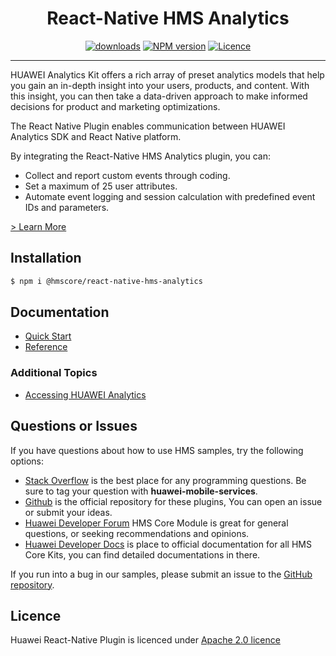 <p align="center">
  <h1 align="center">React-Native HMS Analytics</h1>
</p>


<p align="center">
  <a href="https://www.npmjs.com/package/@hmscore/react-native-hms-analytics"><img src="https://img.shields.io/npm/dm/@hmscore/react-native-hms-analytics?color=%23007EC6&style=for-the-badge" alt="downloads"></a>
  <a href="https://www.npmjs.com/package/@hmscore/react-native-hms-analytics"><img src="https://img.shields.io/npm/v/@hmscore/react-native-hms-analytics?color=%23ed2a1c&style=for-the-badge" alt="NPM version"></a>
  <a href="/LICENCE"><img src="https://img.shields.io/npm/l/@hmscore/react-native-hms-analytics.svg?color=%3bcc62&style=for-the-badge" alt="Licence"></a>
</p>

----

HUAWEI Analytics Kit offers a rich array of preset analytics models that help you gain an in-depth insight into your users, products, and content. With this insight, you can then take a data-driven approach to make informed decisions for product and marketing optimizations.

The React Native Plugin enables communication between HUAWEI Analytics SDK and React Native platform. 

By integrating the React-Native HMS Analytics plugin, you can:

- Collect and report custom events through coding.
- Set a maximum of 25 user attributes.
- Automate event logging and session calculation with predefined event IDs and parameters.

[> Learn More](https://developer.huawei.com/consumer/en/doc/development/HMS-Plugin-Guides/introduction-0000001050157956)

## Installation

```bash
$ npm i @hmscore/react-native-hms-analytics
```

## Documentation

- [Quick Start](https://developer.huawei.com/consumer/en/doc/development/HMS-Plugin-Guides/preparedevenv-0000001051387084)
- [Reference](https://developer.huawei.com/consumer/en/doc/development/HMS-Plugin-References/overview-0000001053026463)

### Additional Topics
- [Accessing HUAWEI Analytics](https://developer.huawei.com/consumer/en/doc/development/HMSCore-Guides/android-accessing-0000001050161888)

## Questions or Issues

If you have questions about how to use HMS samples, try the following options:
- [Stack Overflow](https://stackoverflow.com/questions/tagged/huawei-mobile-services) is the best place for any programming questions. Be sure to tag your question with 
**huawei-mobile-services**.
- [Github](https://github.com/HMS-Core/hms-react-native-plugin) is the official repository for these plugins, You can open an issue or submit your ideas.
- [Huawei Developer Forum](https://forums.developer.huawei.com/forumPortal/en/home?fid=0101187876626530001) HMS Core Module is great for general questions, or seeking recommendations and opinions.
- [Huawei Developer Docs](https://developer.huawei.com/consumer/en/doc/overview/HMS-Core-Plugin) is place to official documentation for all HMS Core Kits, you can find detailed documentations in there.

If you run into a bug in our samples, please submit an issue to the [GitHub repository](https://github.com/HMS-Core/hms-react-native-plugin).

## Licence

Huawei React-Native Plugin is licenced under [Apache 2.0 licence](LICENCE)

